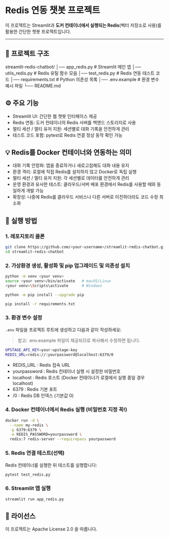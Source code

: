 # Redis 연동 챗봇 프로젝트

이 프로젝트는 Streamlit과 **도커 컨테이너에서 실행되는 Redis**(벡터 저장소로 사용)를 활용한 간단한 챗봇 프로젝트입니다. 

---

## 📂 프로젝트 구조
streamlit-redis-chatbot/
│── app_redis.py         # Streamlit 메인 앱
│── utils_redis.py       # Redis 유틸 함수 모음
│── test_redis.py        # Redis 연동 테스트 코드
│── requirements.txt     # Python 의존성 목록
│── .env.example         # 환경 변수 예시 파일
└── README.md

## ⚙️ 주요 기능
- Streamlit UI: 간단한 웹 챗봇 인터페이스 제공
- Redis 연동: 도커 컨테이너의 Redis 서버를 백엔드 스토리지로 사용
- 멀티 세션 / 멀티 유저 지원: 세션별로 대화 기록을 안전하게 관리
- 테스트 코드 포함: pytest로 Redis 연결 정상 동작 확인 가능

## 💡 Redis를 Docker 컨테이너와 연동하는 의미
- 대화 기록 안정화: 앱을 종료하거나 새로고침해도 대화 내용 유지
- 환경 격리: 로컬에 직접 Redis를 설치하지 않고 Docker로 독립 실행
- 멀티 세션 / 멀티 유저 지원: 각 세션별로 데이터를 안전하게 관리
- 운영 환경과 유사한 테스트: 클라우드/서버 배포 환경에서 Redis를 사용할 때와 동일하게 개발 가능
- 확장성: 나중에 Redis를 클라우드 서비스나 다른 서버로 이전하더라도 코드 수정 최소화

## 🚀 실행 방법
### 1. 레포지토리 클론
```bash
git clone https://github.com/<your-username>/streamlit-redis-chatbot.git
cd streamlit-redis-chatbot
```

### 2. 가상환경 생성, 활성화 및 pip 업그레이드 및 의존성 설치
```bash
python -m venv <your venv>
source <your venv>/bin/activate   # macOS/Linux
<your venv>\Scripts\activate      # Windows

python -m pip install --upgrade pip

pip install -r requirements.txt
```

### 3. 환경 변수 설정
`.env` 파일을 프로젝트 루트에 생성하고 다음과 같이 작성하세요:
> 참고: .env.example 파일이 제공되므로 복사해서 수정하면 됩니다.
```bash
UPSTAGE_API_KEY=your-upstage-key
REDIS_URL=redis://:yourpassword@localhost:6379/0
```
- REDIS_URL : Redis 접속 URL
- yourpassword : Redis 컨테이너 실행 시 설정한 비밀번호
- localhost : Redis 호스트 (Docker 컨테이너가 로컬에서 실행 중일 경우 localhost)
- 6379 : Redis 기본 포트
- /0 : Redis DB 인덱스 (기본값 0)

### 4. Docker 컨테이너에서 Redis 실행 (비밀번호 지정 꼭!)
```bash
docker run -d \
  --name my-redis \
  -p 6379:6379 \
  -e REDIS_PASSWORD=yourpassword \
  redis:7 redis-server --requirepass yourpassword
```

### 5. Redis 연결 테스트(선택)
Redis 컨테이너를 실행한 뒤 테스트를 실행합니다:
```bash
pytest test_redis.py
```

### 6. Streamlit 앱 실행
```bash
streamlit run app_redis.py
```

## 📜 라이선스
이 프로젝트는 Apache License 2.0 을 따릅니다.